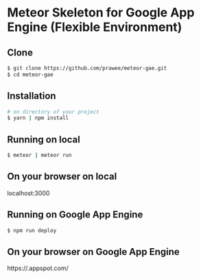 # Meteor Skeleton for Google App Engine (Flexible Environment)

## Clone 
```bash
$ git clone https://github.com/prawee/meteor-gae.git
$ cd meteor-gae
```

## Installation
```bash
# on directory of your project
$ yarn | npm install
```

## Running on local
```bash
$ meteor | meteor run
```

## On your browser on local
localhost:3000


## Running on Google App Engine
```bash
$ npm run deploy
```

## On your browser on Google App Engine
https://<your-project-id>.appspot.com/